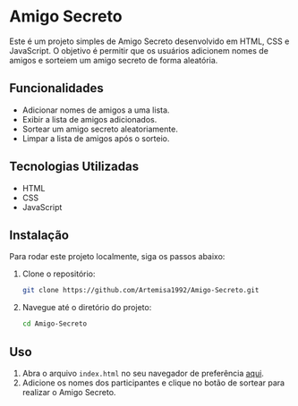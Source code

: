 # Amigo Secreto

Este é um projeto simples de Amigo Secreto desenvolvido em HTML, CSS e JavaScript. O objetivo é permitir que os usuários adicionem nomes de amigos e sorteiem um amigo secreto de forma aleatória.

## Funcionalidades

- Adicionar nomes de amigos a uma lista.
- Exibir a lista de amigos adicionados.
- Sortear um amigo secreto aleatoriamente.
- Limpar a lista de amigos após o sorteio.

## Tecnologias Utilizadas

- HTML
- CSS
- JavaScript

## Instalação

Para rodar este projeto localmente, siga os passos abaixo:

1. Clone o repositório:
    ```bash
    git clone https://github.com/Artemisa1992/Amigo-Secreto.git
    ```
2. Navegue até o diretório do projeto:
    ```bash
    cd Amigo-Secreto
    ```

## Uso

1. Abra o arquivo `index.html` no seu navegador de preferência [aqui](https://artemisa1992.github.io/Amigo-Secreto/).
2. Adicione os nomes dos participantes e clique no botão de sortear para realizar o Amigo Secreto.
